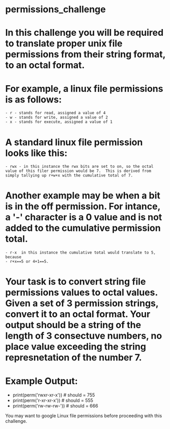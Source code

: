 # permissions_challenge

# In this challenge you will be required to translate proper unix file permissions from their string format, to an octal format.  
# For example, a linux file permissions is as follows:
    - r - stands for read, assigned a value of 4
    - w - stands for write, assigned a value of 2
    - x - stands for execute, assigned a value of 1

# A standard linux file permission looks like this:
    - rwx - in this instance the rwx bits are set to on, so the octal value of this filer permission would be 7.  This is derived from simply tallying up r+w+x with the cumulative total of 7.  

# Another example may be when a bit is in the off permission.  For intance, a '-' character is a 0 value and is not added to the cumulative permission total.
    - r-x  in this instance the cumulative total would translate to 5, because 
    - r+x==5 or 4+1==5.  

# Your task is to convert string file permissions values to octal values.  Given a set of 3 permission strings, convert it to an octal format.  Your output should be a string of the length of 3 consectuve numbers, no place value exceeding the string represnetation of the number 7.

# Example Output:
- print(perm('rwxr-xr-x')) # should = 755
- print(perm('r-xr-xr-x')) # should = 555
- print(perm('rw-rw-rw-')) # should = 666


You may want to google Linux file permissions before proceeding with this challenge.
